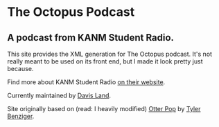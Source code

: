# The Octopus Podcast
## A podcast from KANM Student Radio.

This site provides the XML generation for The Octopus podcast. It's not really meant to be used on its front end, but I made it look pretty just because. 

Find more about KANM Student Radio [on their website](http://kanm.org).

Currently maintained by [Davis Land](http://davisland.info).

Site originally based on (read: I heavily modified) [Otter Pop](https://github.com/tybenz/otter-pop/) by [Tyler Benziger](http://tybenz.com/).
